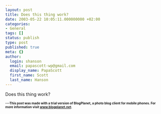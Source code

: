 ```yaml
---
layout: post
title: Does this thing work?
date: 2003-05-22 10:05:11.000000000 +02:00
categories:
- General
tags: []
status: publish
type: post
published: true
meta: {}
author:
  login: shanson
  email: papascott-wp@gmail.com
  display_name: PapaScott
  first_name: Scott
  last_name: Hanson
---
```

<p>Does this thing work?
<p><font size="-2"><b>---This post was made with a trial version of BlogPlanet, a photo blog client for mobile phones. For more information visit <a href="http://www.blogplanet.net" target="_blank">www.blogplanet.net</a></b>.</font></p>
